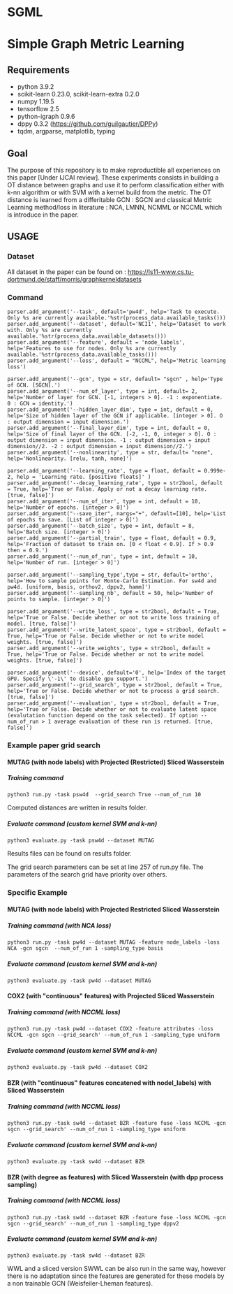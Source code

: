 # SGML
# Simple Graph Metric Learning

## Requirements

- python 3.9.2
- scikit-learn 0.23.0, scikit-learn-extra 0.2.0
- numpy 1.19.5
- tensorflow 2.5
- python-igraph 0.9.6
- dppy 0.3.2 (https://github.com/guilgautier/DPPy)
- tqdm, argparse, matplotlib, typing

## Goal

The purpose of this repository is to make reproductible all experiences on this paper [Under IJCAI review]. These experiments consists in building a OT distance between graphs and use it to perform classification either with k-nn algorithm or with SVM with a kernel build from the metric. The OT distance is learned from a differitable GCN : SGCN and classical Metric Learning method/loss in literature : NCA, LMNN, NCMML or NCCML which is introduce in the paper. 

## USAGE

### Dataset
All dataset in the paper can be found on :  https://ls11-www.cs.tu-dortmund.de/staff/morris/graphkerneldatasets

### Command

    parser.add_argument('--task', default='pw4d', help='Task to execute. Only %s are currently available.'%str(process_data.available_tasks()))
    parser.add_argument('--dataset', default='NCI1', help='Dataset to work with. Only %s are currently available.'%str(process_data.available_datasets()))
    parser.add_argument('--feature', default = 'node_labels', help='Features to use for nodes. Only %s are currently available.'%str(process_data.available_tasks()))
    parser.add_argument('--loss', default = "NCCML", help='Metric learning loss')

    parser.add_argument('--gcn', type = str, default= "sgcn" , help='Type of GCN. [SGCN].')
    parser.add_argument('--num_of_layer', type = int, default= 2, help='Number of layer for GCN. [-1, integers > 0]. -1 : exponentiate. 0 : GCN = identity.')
    parser.add_argument('--hidden_layer_dim', type = int, default = 0, help='Size of hidden layer of the GCN if applicable. [integer > 0]. O : output dimension = input dimension.')
    parser.add_argument('--final_layer_dim', type = int, default = 0, help='Size of final layer of the GCN. [-2, -1, 0, integer > 0]. O : output dimension = input dimension. -1 : output dimension = input dimension//2. -2 : output dimension = input dimension//2.')
    parser.add_argument('--nonlinearity', type = str, default= "none", help='Nonlinearity. [relu, tanh, none]')

    parser.add_argument('--learning_rate', type = float, default = 0.999e-2, help = 'Learning rate. [positive floats]' )
    parser.add_argument('--decay_learning_rate', type = str2bool, default = True, help='True or False. Apply or not a decay learning rate. [true, false]')
    parser.add_argument('--num_of_iter', type = int, default = 10, help='Number of epochs. [integer > 0]')
    parser.add_argument("--save_iter", nargs="+", default=[10], help='List of epochs to save. [List of integer > 0]')
    parser.add_argument('--batch_size', type = int, default = 8, help='Batch size. [integer > 0]')
    parser.add_argument('--partial_train', type = float, default = 0.9, help='Fraction of dataset to train on. [0 < float < 0.9]. If > 0.9 then = 0.9.')
    parser.add_argument('--num_of_run', type = int, default = 10, help='Number of run. [integer > 0]')

    parser.add_argument('--sampling_type',type = str, default='ortho', help='How to sample points for Monte-Carlo Estimation. For sw4d and pw4d. [uniform, basis, orthov2, dppv2, hamm]')
    parser.add_argument('--sampling_nb', default = 50, help='Number of points to sample. [integer > 0]')

    parser.add_argument('--write_loss', type = str2bool, default = True, help='True or False. Decide whether or not to write loss training of model. [true, false]')
    parser.add_argument('--write_latent_space', type = str2bool, default = True, help='True or False. Decide whether or not to write model weights. [true, false]')
    parser.add_argument('--write_weights', type = str2bool, default = True, help='True or False. Decide whether or not to write model weights. [true, false]')

    parser.add_argument('--device', default='0', help='Index of the target GPU. Specify \'-1\' to disable gpu support.')
    parser.add_argument('--grid_search', type = str2bool, default = True, help='True or False. Decide whether or not to process a grid search. [true, false]')
    parser.add_argument('--evaluation', type = str2bool, default = True, help='True or False. Decide whether or not to evaluate latent space (evalutation function depend on the task selected). If option --num_of_run > 1 average evaluation of these run is returned. [true, false]')

### Example paper grid search 

#### MUTAG (with node labels) with Projected (Restricted) Sliced Wasserstein 

##### Training command

    python3 run.py -task psw4d  --grid_search True --num_of_run 10

Computed distances are written in results folder.
##### Evaluate command (custom kernel SVM and k-nn)
 
    python3 evaluate.py -task psw4d --dataset MUTAG

Results files can be found on results folder.

The grid search parameters can be set at line 257 of run.py file. The parameters of the search grid have priority over others.

### Specific Example

#### MUTAG (with node labels) with Projected Restricted Sliced Wasserstein

##### Training command (with NCA loss)

    python3 run.py -task pw4d --dataset MUTAG -feature node_labels -loss NCA -gcn sgcn  --num_of_run 1 -sampling_type basis

##### Evaluate command (custom kernel SVM and k-nn)
 
    python3 evaluate.py -task pw4d --dataset MUTAG


#### COX2 (with "continuous" features) with Projected Sliced Wasserstein

##### Training command (with NCCML loss)

    python3 run.py -task pw4d --dataset COX2 -feature attributes -loss NCCML -gcn sgcn --grid_search' --num_of_run 1 -sampling_type uniform

##### Evaluate command (custom kernel SVM and k-nn)
 
    python3 evaluate.py -task pw4d --dataset COX2

#### BZR (with "continuous" features concatened with nodel_labels) with Sliced Wasserstein

##### Training command (with NCCML loss)

    python3 run.py -task sw4d --dataset BZR -feature fuse -loss NCCML -gcn sgcn --grid_search' --num_of_run 1 -sampling_type uniform

##### Evaluate command (custom kernel SVM and k-nn)
 
    python3 evaluate.py -task sw4d --dataset BZR

#### BZR (with degree as features) with Sliced Wasserstein (with dpp process sampling)

##### Training command (with NCCML loss)

    python3 run.py -task sw4d --dataset BZR -feature fuse -loss NCCML -gcn sgcn --grid_search' --num_of_run 1 -sampling_type dppv2

##### Evaluate command (custom kernel SVM and k-nn)
 
    python3 evaluate.py -task sw4d --dataset BZR

WWL and a sliced version SWWL can be also run in the same way, however there is no adaptation since the features are generated for these models by a non trainable GCN (Weisfeiler-Lheman features).
